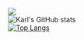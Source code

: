![](https://komarev.com/ghpvc/?username=KarlWithK&color=blue&style=plastic)\
![Karl's GitHub stats](https://github-readme-stats.vercel.app/api?username=KarlWithK&show_icons=true&theme=gruvbox)\
[![Top Langs](https://github-readme-stats.vercel.app/api/top-langs/?username=KarlWithK&layout=compact&theme=gruvbox&langs_count=10&hide=html)](https://github.com/KarlWithK/github-readme-stats)
